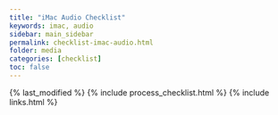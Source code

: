 ```yaml
---
title: "iMac Audio Checklist"
keywords: imac, audio
sidebar: main_sidebar
permalink: checklist-imac-audio.html
folder: media
categories: [checklist]
toc: false
---
```

{% last_modified %}
{% include process_checklist.html %}
{% include links.html %}

